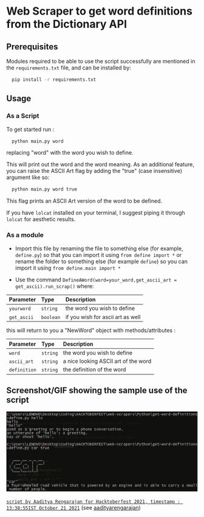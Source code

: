 # Web Scraper to get word definitions from the Dictionary API

## Prerequisites
Modules required to be able to use the script successfully are mentioned in the `requirements.txt` file, and can be installed by:
```bash
  pip install -r requirements.txt
```

## Usage

### As a Script
To get started run :
```bash
  python main.py word
``` 
replacing "word" with the word you wish to define.

This will print out the word and the word meaning. As an additional feature, you can raise
the ASCII Art flag by adding the "true" (case insensitive) argument like so:
```bash
  python main.py word true
``` 

This flag prints an ASCII Art version of the word to be defined.

If you have `lolcat` installed on your terminal, I suggest piping it through `lolcat` for aesthetic results.

### As a module

- Import this file by renaming the file to something else (for example, `define.py`) so that you can import it using ```from define import *``` or rename the folder to something else (for example `define`) so you can import it using ```from define.main import *```

- Use the command ```DefineAWord(word=your_word,get_ascii_art = get_ascii).run_scrap()``` where:

| Parameter    | Type      | Description                       |
| :--------    | :-------  | :-------------                    |
| `yourword`   | `string`  | the word you wish to define       |
| `get_ascii`  | `boolean` | if you wish for ascii art as well |

this will return to you a "NewWord" object with methods/attributes :

| Parameter     | Type      | Description                          |
| :--------     | :-------  | :-------------                       |
| `word`        | `string`  | the word you wish to define          |
| `ascii_art`   | `string`  | a nice looking ASCII art of the word |
| `definition`  | `string`  | the definition of the word           |

## Screenshot/GIF showing the sample use of the script
<img src="screenshot.png"/>

<a href="https://aaditya.intellx.co.in">`script by Aaditya Rengarajan for Hacktoberfest 2021, timestamp : 13:38:55IST October 21 2021`</a> (see <a href="https://github.com/aadityarengarajan">aadityarengarajan</a>)